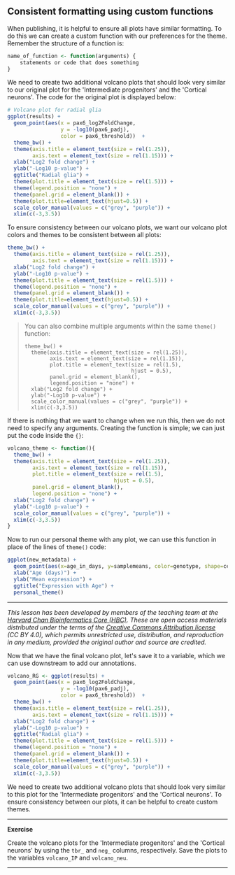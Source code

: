 ## Consistent formatting using custom functions

When publishing, it is helpful to ensure all plots have similar formatting. To do this we can create a custom function with our preferences for the theme. Remember the structure of a function is:

```r
name_of_function <- function(arguments) {
    statements or code that does something
}
```

We need to create two additional volcano plots that should look very similar to our original plot for the 'Intermediate progenitors' and the 'Cortical neurons'. The code for the original plot is displayed below:

```r
# Volcano plot for radial glia
ggplot(results) +
  geom_point(aes(x = pax6_log2FoldChange, 
                 y = -log10(pax6_padj), 
                 color = pax6_threshold))  +
  theme_bw() +
  theme(axis.title = element_text(size = rel(1.25)),
        axis.text = element_text(size = rel(1.15))) +
  xlab("Log2 fold change") + 
  ylab("-Log10 p-value") +
  ggtitle("Radial glia") +
  theme(plot.title = element_text(size = rel(1.5))) +
  theme(legend.position = "none") +
  theme(panel.grid = element_blank()) +
  theme(plot.title=element_text(hjust=0.5)) +
  scale_color_manual(values = c("grey", "purple")) +
  xlim(c(-3,3.5))
```


To ensure consistency between our volcano plots, we want our volcano plot colors and themes to be consistent between all plots:

```r
theme_bw() +
  theme(axis.title = element_text(size = rel(1.25)),
        axis.text = element_text(size = rel(1.15))) +
  xlab("Log2 fold change") + 
  ylab("-Log10 p-value") +
  theme(plot.title = element_text(size = rel(1.5))) +
  theme(legend.position = "none") +
  theme(panel.grid = element_blank()) +
  theme(plot.title=element_text(hjust=0.5)) +
  scale_color_manual(values = c("grey", "purple")) +
  xlim(c(-3,3.5))
```

> You can also combine multiple arguments within the same `theme()` function:
>
> ```
> theme_bw() +
>   theme(axis.title = element_text(size = rel(1.25)),
>         axis.text = element_text(size = rel(1.15)),
>         plot.title = element_text(size = rel(1.5),
>                                   hjust = 0.5),
>         panel.grid = element_blank(),
>         legend.position = "none") +
>   xlab("Log2 fold change") + 
>   ylab("-Log10 p-value") +
>   scale_color_manual(values = c("grey", "purple")) +
>   xlim(c(-3,3.5))
> ```

If there is nothing that we want to change when we run this, then we do not need to specify any arguments. Creating the function is simple; we can just put the code inside the `{}`:

```r
volcano_theme <- function(){ 
  theme_bw() +
  theme(axis.title = element_text(size = rel(1.25)),
        axis.text = element_text(size = rel(1.15)),
        plot.title = element_text(size = rel(1.5),
                                  hjust = 0.5),
        panel.grid = element_blank(),
        legend.position = "none") +
  xlab("Log2 fold change") + 
  ylab("-Log10 p-value") +
  scale_color_manual(values = c("grey", "purple")) +
  xlim(c(-3,3.5))
}
```

Now to run our personal theme with any plot, we can use this function in place of the lines of `theme()` code:

```r
ggplot(new_metadata) +
  geom_point(aes(x=age_in_days, y=samplemeans, color=genotype, shape=celltype), size=rel(3.0)) +
  xlab("Age (days)") +
  ylab("Mean expression") +
  ggtitle("Expression with Age") +
  personal_theme()
```

---
*This lesson has been developed by members of the teaching team at the [Harvard Chan Bioinformatics Core (HBC)](http://bioinformatics.sph.harvard.edu/). These are open access materials distributed under the terms of the [Creative Commons Attribution license](https://creativecommons.org/licenses/by/4.0/) (CC BY 4.0), which permits unrestricted use, distribution, and reproduction in any medium, provided the original author and source are credited.*

Now that we have the final volcano plot, let's save it to a variable, which we can use downstream to add our annotations.

```r
volcano_RG <- ggplot(results) +
  geom_point(aes(x = pax6_log2FoldChange, 
                 y = -log10(pax6_padj), 
                 color = pax6_threshold))  +
  theme_bw() +
  theme(axis.title = element_text(size = rel(1.25)),
        axis.text = element_text(size = rel(1.15))) +
  xlab("Log2 fold change") + 
  ylab("-Log10 p-value") +
  ggtitle("Radial glia") +
  theme(plot.title = element_text(size = rel(1.5))) +
  theme(legend.position = "none") +
  theme(panel.grid = element_blank()) +
  theme(plot.title=element_text(hjust=0.5)) +
  scale_color_manual(values = c("grey", "purple")) +
  xlim(c(-3,3.5))
```

We need to create two additional volcano plots that should look very similar to this plot for the 'Intermediate progenitors' and the 'Cortical neurons'. To ensure consistency between our plots, it can be helpful to create custom themes.
***

**Exercise**

Create the volcano plots for the 'Intermediate progenitors' and the 'Cortical neurons' by using the `tbr_` and `neg_` columns, respectively. Save the plots to the variables `volcano_IP` and `volcano_neu`.

***
